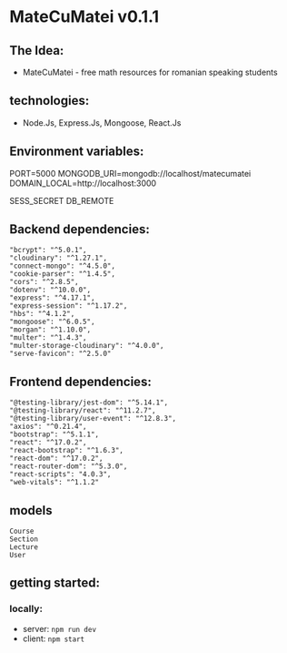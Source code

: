 # MateCuMatei v0.1.1

## The Idea:

- MateCuMatei - free math resources for romanian speaking students

## technologies:

- Node.Js, Express.Js, Mongoose, React.Js

## Environment variables:

PORT=5000
MONGODB_URI=mongodb://localhost/matecumatei
DOMAIN_LOCAL=http://localhost:3000

SESS_SECRET
DB_REMOTE

## Backend dependencies:

    "bcrypt": "^5.0.1",
    "cloudinary": "^1.27.1",
    "connect-mongo": "^4.5.0",
    "cookie-parser": "^1.4.5",
    "cors": "^2.8.5",
    "dotenv": "^10.0.0",
    "express": "^4.17.1",
    "express-session": "^1.17.2",
    "hbs": "^4.1.2",
    "mongoose": "^6.0.5",
    "morgan": "^1.10.0",
    "multer": "^1.4.3",
    "multer-storage-cloudinary": "^4.0.0",
    "serve-favicon": "^2.5.0"

## Frontend dependencies:

    "@testing-library/jest-dom": "^5.14.1",
    "@testing-library/react": "^11.2.7",
    "@testing-library/user-event": "^12.8.3",
    "axios": "^0.21.4",
    "bootstrap": "^5.1.1",
    "react": "^17.0.2",
    "react-bootstrap": "^1.6.3",
    "react-dom": "^17.0.2",
    "react-router-dom": "^5.3.0",
    "react-scripts": "4.0.3",
    "web-vitals": "^1.1.2"

## models

    Course
    Section
    Lecture
    User

## getting started:

### locally:

- server: <code>npm run dev</code>
- client: <code>npm start</code>
